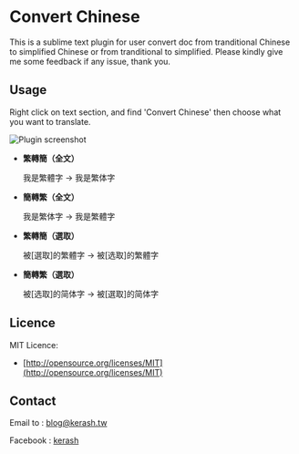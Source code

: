 # Convert Chinese
This is a sublime text plugin for user convert doc from tranditional Chinese to simplified Chinese or from tranditional to simplified.
Please kindly give me some feedback if any issue, thank you.

## Usage
Right click on text section, and find 'Convert Chinese'
then choose what you want to translate.

![Plugin screenshot](http://kerash.tw/github/ConvertChineseScreenshot.png)

* **繁轉簡（全文）**

    我是繁體字 -> 我是繁体字

* **簡轉繁（全文）**

    我是繁体字 -> 我是繁體字

* **繁轉簡（選取）**

    被[選取]的繁體字 -> 被[选取]的繁體字

* **簡轉繁（選取）**

    被[选取]的简体字 -> 被[選取]的简体字


## Licence

MIT Licence:

* [http://opensource.org/licenses/MIT](http://opensource.org/licenses/MIT)

## Contact 

Email to : [blog@kerash.tw](mailto:blog@kerash.tw)

Facebook : [kerash](http://www.facebook.com/kerash)